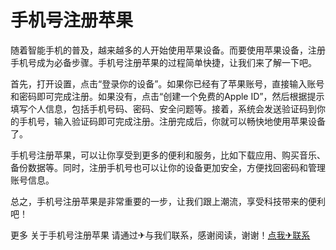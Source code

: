 # 手机号注册苹果

随着智能手机的普及，越来越多的人开始使用苹果设备。而要使用苹果设备，注册手机号成为必备步骤。手机号注册苹果的过程简单快捷，让我们来了解一下吧。

首先，打开设置，点击“登录你的设备”。如果你已经有了苹果账号，直接输入账号和密码即可完成注册。如果没有，点击“创建一个免费的Apple ID”，然后根据提示填写个人信息，包括手机号码、密码、安全问题等。接着，系统会发送验证码到你的手机号，输入验证码即可完成注册。注册完成后，你就可以畅快地使用苹果设备了。

手机号注册苹果，可以让你享受到更多的便利和服务，比如下载应用、购买音乐、备份数据等。同时，注册手机号也可以让你的设备更加安全，方便找回密码和管理账号信息。

总之，手机号注册苹果是非常重要的一步，让我们跟上潮流，享受科技带来的便利吧！

更多 关于手机号注册苹果 请通过✈与我们联系，感谢阅读，谢谢！[点我✈联系](https://a.k02.cc)